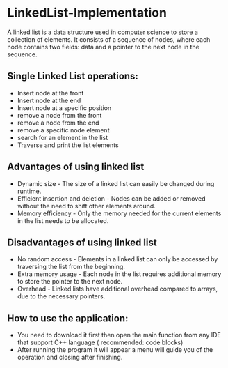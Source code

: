 # LinkedList-Implementation
A linked list is a data structure used in computer science to store a collection of elements. It consists of a sequence of nodes, where each node contains two fields: data and a pointer to the next node in the sequence.

## Single Linked List operations:
- Insert node at the front
- Insert node at the end
- Insert node at a specific position
- remove a node from the front
- remove a node from the end
- remove a specific node element
- search for an element in the list
- Traverse and print the list elements

## Advantages of using linked list
- Dynamic size - The size of a linked list can easily be changed during runtime.
- Efficient insertion and deletion - Nodes can be added or removed without the need to shift other elements around.
- Memory efficiency - Only the memory needed for the current elements in the list needs to be allocated.

## Disadvantages of using linked list
- No random access - Elements in a linked list can only be accessed by traversing the list from the beginning.
- Extra memory usage - Each node in the list requires additional memory to store the pointer to the next node.
- Overhead - Linked lists have additional overhead compared to arrays, due to the necessary pointers.

## How to use the application:
- You need to download it first then open the main function from any IDE that support C++ language ( recommended: code blocks)
- After running the program it will appear a menu will guide you of the operation and closing after finishing.
